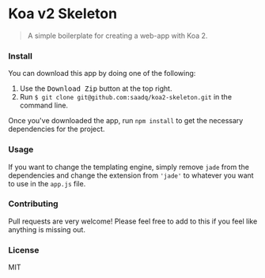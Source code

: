 # Koa v2 Skeleton
> A simple boilerplate for creating a web-app with Koa 2.

### Install
You can download this app by doing one of the following: 

1. Use the <kbd>Download Zip</kbd> button at the top right.
2. Run `$ git clone git@github.com:saadq/koa2-skeleton.git` in the command line.

Once you've downloaded the app, run `npm install` to get the necessary dependencies for the project.

### Usage
If you want to change the templating engine, simply remove `jade` from the dependencies and change the extension from `'jade'` to whatever you want to use in the `app.js` file.

### Contributing
Pull requests are very welcome! Please feel free to add to this if you feel like anything is missing out.

### License
MIT
